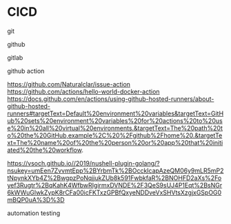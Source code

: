 # CICD

git

github

gitlab

github action

https://github.com/Naturalclar/issue-action
https://github.com/actions/hello-world-docker-action
https://docs.github.com/en/actions/using-github-hosted-runners/about-github-hosted-runners#targetText=Default%20environment%20variables&targetText=GitHub%20sets%20environment%20variables%20for%20actions%20to%20use%20in%20all%20virtual%20environments.&targetText=The%20path%20to%20the%20GitHub,example%2C%20%2Fgithub%2Fhome%20.&targetText=The%20name%20of%20the%20person%20or%20app%20that%20initiated%20the%20workflow.

https://vsoch.github.io//2019/nushell-plugin-golang/?nsukey=umEen7ZvvmtEpp%2BYrbmTk%2BOcckIcapAzeQM06y9mLR5mP2tNpynkXYb4Z%2BwgpzPoNqjjukZUb8k591FwbkfaR%2BNOHFD2aXs%2Foyef3Rugtr%2BqKahK4WfbwRIgirmxDVNDE%2F3QeS9sUJ4P1Eqt%2BsNGr6kWWuGlwkZypK8rCFa00icFKTxzGPBfQxyeNDDveVxSHVtsXzgjxGSpOG0mBQP0uA%3D%3D

automation testing
